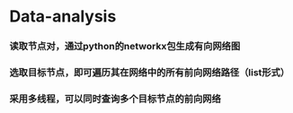 # Data-analysis
### 读取节点对，通过python的networkx包生成有向网络图
### 选取目标节点，即可遍历其在网络中的所有前向网络路径（list形式）
### 采用多线程，可以同时查询多个目标节点的前向网络
